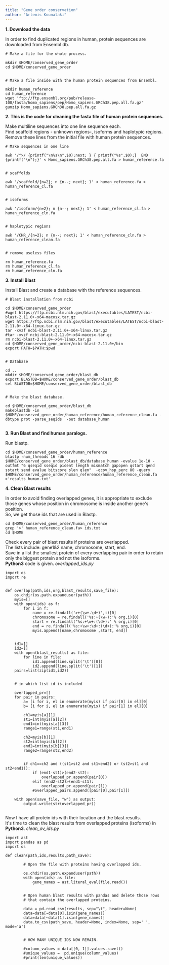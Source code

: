 ```yaml
---
title: "Gene order conservation"
author: "Artemis Kounalaki"
---
```


**1. Download the data**

In order to find duplicated regions in human, protein sequences are downloaded from Ensembl db.
<br />

```
# Make a file for the whole process.

mkdir $HOME/conserved_gene_order
cd $HOME/conserved_gene_order


# Make a file inside with the human protein sequences from Ensembl.

mkdir human_reference
cd human_reference
wget 'ftp://ftp.ensembl.org/pub/release-100/fasta/homo_sapiens/pep/Homo_sapiens.GRCh38.pep.all.fa.gz'
gunzip Homo_sapiens.GRCh38.pep.all.fa.gz

```

**2. This is the code for cleaning the fasta file of human protein sequences.**

Make multiline sequences into one line sequence each. <br />
Find scaffold regions - unknown regions-, isoforms and haplotypic regions. <br />
Remove these lines from the initial file with human protein sequences.
<br />

```
# Make sequences in one line

awk '/^>/ {printf("\n%s\n",$0);next; } { printf("%s",$0);}  END {printf("\n");}' < Homo_sapiens.GRCh38.pep.all.fa > human_reference.fa


# scaffolds

awk '/scaffold/{n=2}; n {n--; next}; 1' < human_reference.fa >
human_reference_cl.fa


# isoforms

awk '/isoform/{n=2}; n {n--; next}; 1' < human_reference_cl.fa > human_reference_cln.fa


# haplotypic regions

awk '/CHR_/{n=2}; n {n--; next}; 1' < human_reference_cln.fa > human_reference_clean.fa


# remove useless files

rm human_reference.fa
rm human_reference_cl.fa
rm human_reference_cln.fa

```

**3. Install Blast**

Install Blast and create a database with the reference sequences.
<br />

```
# Blast installation from ncbi

cd $HOME/conserved_gene_order
#wget https://ftp.ncbi.nlm.nih.gov/blast/executables/LATEST/ncbi-blast-2.11.0+-x64-macosx.tar.gz
wget https://ftp.ncbi.nlm.nih.gov/blast/executables/LATEST/ncbi-blast-2.11.0+-x64-linux.tar.gz
tar -xvzf ncbi-blast-2.11.0+-x64-linux.tar.gz
#tar -xvzf ncbi-blast-2.11.0+-x64-macosx.tar.gz
rm ncbi-blast-2.11.0+-x64-linux.tar.gz
cd $HOME/conserved_gene_order/ncbi-blast-2.11.0+/bin
export PATH=$PATH:$pwd


# Database

cd ..
mkdir $HOME/conserved_gene_order/blast_db
export BLASTDB=$HOME/conserved_gene_order/blast_db
set BLASTDB=$HOME/conserved_gene_order/blast_db


# Make the blast database.

cd $HOME/conserved_gene_order/blast_db
makeblastdb -in $HOME/conserved_gene_order/human_reference/human_reference_clean.fa -dbtype prot -parse_seqids  -out database_human


```
**3. Run Blast and find human paralogs.**

Run blastp.
<br />

```
cd $HOME/conserved_gene_order/human_reference
blastp -num_threads 16 -db $HOME/conserved_gene_order/blast_db/database_human -evalue 1e-10 -outfmt "6 qseqid sseqid pident length mismatch gapopen qstart qend sstart send evalue bitscore slen qlen"  -qcov_hsp_perc 80 -query $HOME/conserved_gene_order/human_reference/human_reference_clean.fa >'results_human.txt'

```

**4. Clean Blast results**

In order to avoid finding overlapped genes, it is appropriate to exclude those genes whose position in chromosome is inside another gene's position. <br />
So, we get those ids that are used in Blastp. <br />

```
cd $HOME/conserved_gene_order/human_reference
grep '>' human_reference_clean.fa> ids.txt
cd $HOME

```
Check every pair of blast results if proteins are overlapped. <br />
The lists include: gene1&2  name, chromosome, start, end. <br />
Save in a list the smallest protein of every overlapping pair in order to retain only the biggest protein and not the isoforms. <br />
**Python3** code is given. _overlapped_ids.py_ <br />

```
import os
import re


def overlap(path,ids,org,blast_results,save_file):
    os.chdir(os.path.expanduser(path))
    myis=[]
    with open(ids) as f:
        for i in f:
            name = re.findall('>+(\w+.\d+)',i)[0]
            chromosome = re.findall('%s:+(\w+):'% org,i)[0]
            start = re.findall('%s:+\w+:(\d+):' % org,i)[0]
            end = re.findall('%s:+\w+:\d+:(\d+):'% org,i)[0]
            myis.append([name,chromosome ,start, end])


    id1=[]
    id2=[]
    with open(blast_results) as file:
        for line in file:
            id1.append(line.split('\t')[0])
            id2.append(line.split('\t')[1])
    pairs=list(zip(id1,id2))


    # in which list id is included

    overlapped_pr=[]
    for pair in pairs:
        a= [i for i, el in enumerate(myis) if pair[0] in el][0]
        b= [i for i, el in enumerate(myis) if pair[1] in el][0]

        ch1=myis[a][1]
        st1=int(myis[a][2])
        end1=int(myis[a][3])
        range1=range(st1,end1)

        ch2=myis[b][1]
        st2=int(myis[b][2])
        end2=int(myis[b][3])
        range2=range(st2,end2)


        if ch1==ch2 and ((st1>st2 and st1<end2) or (st2>st1 and st2<end1)):
            if (end1-st1)>(end2-st2):
                overlapped_pr.append(pair[0])
            elif (end2-st2)>(end1-st1):
                overlapped_pr.append(pair[1])
            #overlapped_pairs.append([pair[0],pair[1]])

    with open(save_file, "w") as output:
        output.write(str(overlapped_pr))


```

Now I have all protein ids with their location and the blast results.<br />
It's time to clean the blast results from overlapped proteins (isoforms) in **Python3**. _clean_ov_ids.py_ <br />

```
import ast
import pandas as pd
import os

def clean(path,ids,results,path_save):

        # Open the file with proteins having overlapped ids.

        os.chdir(os.path.expanduser(path))
        with open(ids) as file:
            gene_names = ast.literal_eval(file.read())


        # Open human blast results with pandas and delete those rows
        # that contain the overlapped proteins.

        data = pd.read_csv(results, sep="\t", header=None)
        data=data[~data[0].isin(gene_names)]
        data=data[~data[1].isin(gene_names)]
        data.to_csv(path_save, header=None, index=None, sep=' ', mode='a')


        # HOW MANY UNIQUE IDS NOW REMAIN.

        #column_values = data[[0, 1]].values.ravel()
        #unique_values =  pd.unique(column_values)
        #print(len(unique_values))
```
